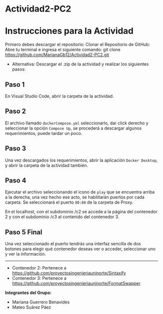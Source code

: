 # Actividad2-PC2

# Instrucciones para la Actividad

Primero debes descargar el repositorio:
Clonar el Repositorio de GitHub:
Abre tu terminal e ingresa el siguiente comando: git clone https://github.com/MarianaGb12/Actividad2-PC2.git
- Alternativa: Descargar el .zip de la actividad y realizar los siguientes pasos:

## Paso 1
En Visual Studio Code, abrir la carpeta de la actividad.

## Paso 2
El archivo llamado `dockerCompose.yml` seleccionarlo, dar click derecho y seleccionar la opción `Compose Up`, se procederá a descargar algunos requerimientos, puede tardar un poco.

## Paso 3
Una vez descargados los requerimientos, abrir la aplicación `Docker Desktop`, y abrir la carpeta de la actividad también.

## Paso 4
Ejecutar el archivo seleccionando el icono de `play` que se encuentra arriba a la derecha, una vez hecho ese acto, se habilitarán puertos por cada carpeta. Se seleccionará el puerto `80:80` de la carpeta de Proxy.

En el localhost, con el subdominio /c2 se accede a la página del contenedor 2 y con el subdominio /c3 al contenido del contenedor 3.

## Paso 5 Final
Una vez seleccionado el puerto tendrás una interfaz sencilla de dos botones para elegir qué contenedor deseas ver o acceder, seleccionar uno y ver la información.

---
* Contenedor 2: Pertenece a https://github.com/proyectosingenieriauninorte/Sintaxify
* Contenedor 3: Pertenece a https://github.com/proyectosingenieriauninorte/FormatSwapper

**Integrantes del Grupo:**

- Mariana Guerrero Benavides
- Mateo Suárez Páez
